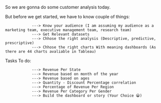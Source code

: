 So we are gonna do some customer analysis today.

But before we get started, we have to know couple of things:

                ---> Know your audience (I am assuming my audience as a marketing team, executive management team, research team)
                ---> Get Relevant datasets
                ---> Chhose the right analysis (Descriptive, predictive, prescriptive)
                ---> Chhose the right charts With meaning dashboards (As there are 44 charts avaliable in Tableau)
               
Tasks To do:

                ---> Revenue Per State
                ---> Revenue based on month of the year
                ---> Revenue based on ages
                ---> Quantity - Discount Percentage correlation
                ---> Percentage of Revenue Per Region
                ---> Revenue Per Category Per Gender
                ---> Build the dashboard or story (Your Choice 😀)

